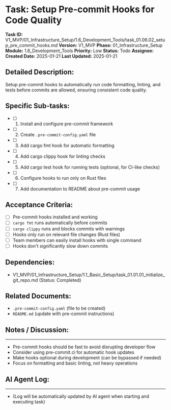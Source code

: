 # Task: Setup Pre-commit Hooks for Code Quality

**Task ID:** V1_MVP/01_Infrastructure_Setup/1.6_Development_Tools/task_01.06.02_setup_pre_commit_hooks.md
**Version:** V1_MVP
**Phase:** 01_Infrastructure_Setup
**Module:** 1.6_Development_Tools
**Priority:** Low
**Status:** Todo
**Assignee:**
**Created Date:** 2025-01-21
**Last Updated:** 2025-01-21

## Detailed Description:
Setup pre-commit hooks to automatically run code formatting, linting, and tests before commits are allowed, ensuring consistent code quality.

## Specific Sub-tasks:
- [ ] 1. Install and configure pre-commit framework
- [ ] 2. Create `.pre-commit-config.yaml` file
- [ ] 3. Add cargo fmt hook for automatic formatting
- [ ] 4. Add cargo clippy hook for linting checks
- [ ] 5. Add cargo test hook for running tests (optional, for CI-like checks)
- [ ] 6. Configure hooks to run only on Rust files
- [ ] 7. Add documentation to README about pre-commit usage

## Acceptance Criteria:
- [ ] Pre-commit hooks installed and working
- [ ] `cargo fmt` runs automatically before commits
- [ ] `cargo clippy` runs and blocks commits with warnings
- [ ] Hooks only run on relevant file changes (Rust files)
- [ ] Team members can easily install hooks with single command
- [ ] Hooks don't significantly slow down commits

## Dependencies:
- V1_MVP/01_Infrastructure_Setup/1.1_Basic_Setup/task_01.01.01_initialize_git_repo.md (Status: Completed)

## Related Documents:
- `.pre-commit-config.yaml` (file to be created)
- `README.md` (update with pre-commit instructions)

## Notes / Discussion:
---
* Pre-commit hooks should be fast to avoid disrupting developer flow
* Consider using pre-commit.ci for automatic hook updates
* Make hooks optional during development (can be bypassed if needed)
* Focus on formatting and basic linting, not heavy operations

## AI Agent Log:
---
* (Log will be automatically updated by AI agent when starting and executing task)
